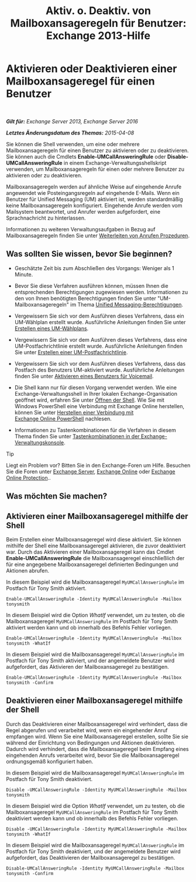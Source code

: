 ﻿---
title: 'Aktiv. o. Deaktiv. von Mailboxansageregeln für Benutzer: Exchange 2013-Hilfe'
TOCTitle: Aktivieren oder Deaktivieren einer Mailboxansageregel für einen Benutzer
ms:assetid: f9e40ac3-117f-44f6-9ab1-dc9f4c72e8ac
ms:mtpsurl: https://technet.microsoft.com/de-de/library/Dn140252(v=EXCHG.150)
ms:contentKeyID: 54651518
ms.date: 05/23/2018
mtps_version: v=EXCHG.150
ms.translationtype: MT
---

# Aktivieren oder Deaktivieren einer Mailboxansageregel für einen Benutzer

 

_**Gilt für:** Exchange Server 2013, Exchange Server 2016_

_**Letztes Änderungsdatum des Themas:** 2015-04-08_

Sie können die Shell verwenden, um eine oder mehrere Mailboxansageregeln für einen Benutzer zu aktivieren oder zu deaktivieren. Sie können auch die Cmdlets **Enable-UMCallAnsweringRule** oder **Disable-UMCallAnsweringRule** in einem Exchange-Verwaltungsshellskript verwenden, um Mailboxansageregeln für einen oder mehrere Benutzer zu aktivieren oder zu deaktivieren.

Mailboxansageregeln werden auf ähnliche Weise auf eingehende Anrufe angewendet wie Posteingangsregeln auf eingehende E-Mails. Wenn ein Benutzer für Unified Messaging (UM) aktiviert ist, werden standardmäßig keine Mailboxansageregeln konfiguriert. Eingehende Anrufe werden vom Mailsystem beantwortet, und Anrufer werden aufgefordert, eine Sprachnachricht zu hinterlassen.

Informationen zu weiteren Verwaltungsaufgaben in Bezug auf Mailboxansageregeln finden Sie unter [Weiterleiten von Anrufen Prozeduren](forwarding-calls-procedures-exchange-2013-help.md).

## Was sollten Sie wissen, bevor Sie beginnen?

  - Geschätzte Zeit bis zum Abschließen des Vorgangs: Weniger als 1 Minute.

  - Bevor Sie diese Verfahren ausführen können, müssen Ihnen die entsprechenden Berechtigungen zugewiesen werden. Informationen zu den von Ihnen benötigten Berechtigungen finden Sie unter "UM-Mailboxansageregeln" im Thema [Unified Messaging-Berechtigungen](unified-messaging-permissions-exchange-2013-help.md).

  - Vergewissern Sie sich vor dem Ausführen dieses Verfahrens, dass ein UM-Wählplan erstellt wurde. Ausführliche Anleitungen finden Sie unter [Erstellen eines UM-Wählplans](create-a-um-dial-plan-exchange-2013-help.md).

  - Vergewissern Sie sich vor dem Ausführen dieses Verfahrens, dass eine UM-Postfachrichtlinie erstellt wurde. Ausführliche Anleitungen finden Sie unter [Erstellen einer UM-Postfachrichtlinie](create-a-um-mailbox-policy-exchange-2013-help.md).

  - Vergewissern Sie sich vor dem Ausführen dieses Verfahrens, dass das Postfach des Benutzers UM-aktiviert wurde. Ausführliche Anleitungen finden Sie unter [Aktivieren eines Benutzers für Voicemail](enable-a-user-for-voice-mail-exchange-2013-help.md).

  - Die Shell kann nur für diesen Vorgang verwendet werden. Wie eine Exchange-Verwaltungsshell in Ihrer lokalen Exchange-Organisation geöffnet wird, erfahren Sie unter [Öffnen der Shell](https://technet.microsoft.com/de-de/library/dd638134\(v=exchg.150\)). Wie Sie mit Windows PowerShell eine Verbindung mit Exchange Online herstellen, können Sie unter [Herstellen einer Verbindung mit Exchange Online PowerShell](https://go.microsoft.com/fwlink/p/?linkid=396554) nachlesen.

  - Informationen zu Tastenkombinationen für die Verfahren in diesem Thema finden Sie unter [Tastenkombinationen in der Exchange-Verwaltungskonsole](keyboard-shortcuts-in-the-exchange-admin-center-exchange-online-protection-help.md).


> [!TIP]
> Liegt ein Problem vor? Bitten Sie in den Exchange-Foren um Hilfe. Besuchen Sie die Foren unter <A href="https://go.microsoft.com/fwlink/p/?linkid=60612">Exchange Server</A>, <A href="https://go.microsoft.com/fwlink/p/?linkid=267542">Exchange Online</A> oder <A href="https://go.microsoft.com/fwlink/p/?linkid=285351">Exchange Online Protection</A>..



## Was möchten Sie machen?

## Aktivieren einer Mailboxansageregel mithilfe der Shell

Beim Erstellen einer Mailboxansageregel wird diese aktiviert. Sie können mithilfe der Shell eine Mailboxansageregel aktivieren, die zuvor deaktiviert war. Durch das Aktivieren einer Mailboxansageregel kann das Cmdlet **Enable-UMCallAnsweringRule** die Mailboxansageregel einschließlich der für eine angegebene Mailboxansageregel definierten Bedingungen und Aktionen abrufen.

In diesem Beispiel wird die Mailboxansageregel `MyUMCallAnsweringRule` im Postfach für Tony Smith aktiviert.

    Enable-UMCallAnsweringRule -Identity MyUMCallAnsweringRule -Mailbox tonysmith

In diesem Beispiel wird die Option *WhatIf* verwendet, um zu testen, ob die Mailboxansageregel `MyUMCallAnsweringRule` im Postfach für Tony Smith aktiviert werden kann und ob innerhalb des Befehls Fehler vorliegen.

    Enable-UMCallAnsweringRule -Identity MyUMCallAnsweringRule -Mailbox tonysmith -WhatIf

In diesem Beispiel wird die Mailboxansageregel `MyUMCallAnsweringRule` im Postfach für Tony Smith aktiviert, und der angemeldete Benutzer wird aufgefordert, das Aktivieren der Mailboxansageregel zu bestätigen.

    Enable-UMCallAnsweringRule -Identity MyUMCallAnsweringRule -Mailbox tonysmith -Confirm

## Deaktivieren einer Mailboxansageregel mithilfe der Shell

Durch das Deaktivieren einer Mailboxansageregel wird verhindert, dass die Regel abgerufen und verarbeitet wird, wenn ein eingehender Anruf empfangen wird. Wenn Sie eine Mailboxansageregel erstellen, sollte Sie sie während der Einrichtung von Bedingungen und Aktionen deaktivieren. Dadurch wird verhindert, dass die Mailboxansageregel beim Empfang eines eingehenden Anrufs verarbeitet wird, bevor Sie die Mailboxansageregel ordnungsgemäß konfiguriert haben.

In diesem Beispiel wird die Mailboxansageregel `MyUMCallAnsweringRule` im Postfach für Tony Smith deaktiviert.

    Disable -UMCallAnsweringRule -Identity MyUMCallAnsweringRule -Mailbox tonysmith

In diesem Beispiel wird die Option *WhatIf* verwendet, um zu testen, ob die Mailboxansageregel `MyUMCallAnsweringRule` im Postfach für Tony Smith deaktiviert werden kann und ob innerhalb des Befehls Fehler vorliegen.

    Disable -UMCallAnsweringRule -Identity MyUMCallAnsweringRule -Mailbox tonysmith -WhatIf

In diesem Beispiel wird die Mailboxansageregel `MyUMCallAnsweringRule` im Postfach für Tony Smith deaktiviert, und der angemeldete Benutzer wird aufgefordert, das Deaktivieren der Mailboxansageregel zu bestätigen.

    Disable-UMCallAnsweringRule -Identity MyUMCallAnsweringRule -Mailbox tonysmith -Confirm

